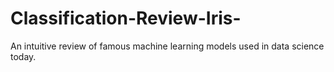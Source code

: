 # Classification-Review-Iris-
An intuitive review of famous machine learning models used in data science today.
